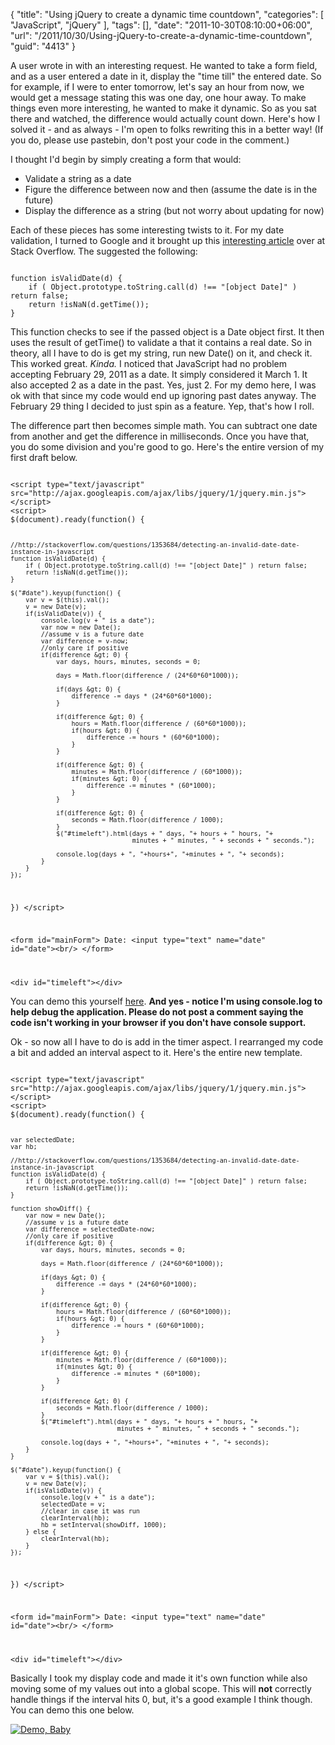 {
	"title": "Using jQuery to create a dynamic time countdown",
	"categories": [
		"JavaScript",
		"jQuery"
	],
	"tags": [],
	"date": "2011-10-30T08:10:00+06:00",
	"url": "/2011/10/30/Using-jQuery-to-create-a-dynamic-time-countdown",
	"guid": "4413"
}

A user wrote in with an interesting request. He wanted to take a form field, and as a user entered a date in it, display the "time till" the entered date. So for example, if I were to enter tomorrow, let's say an hour from now, we would get a message stating this was one day, one hour away. To make things even more interesting, he wanted to make it dynamic. So as you sat there and watched, the difference would actually count down. Here's how I solved it - and as always - I'm open to folks rewriting this in a better way! (If you do, please use pastebin, don't post your code in the comment.)
<!--more-->
<p>

I thought I'd begin by simply creating a form that would:

<p>

<ul>
<li>Validate a string as a date
<li>Figure the difference between now and then (assume the date is in the future)
<li>Display the difference as a string (but not worry about updating for now)
</ul>

<p>

Each of these pieces has some interesting twists to it. For my date validation, I turned to Google and it brought up this <a href="http://stackoverflow.com/questions/1353684/detecting-an-invalid-date-date-instance-in-javascript">interesting article</a> over at Stack Overflow. The suggested the following:

<p>

<code>
function isValidDate(d) {
	if ( Object.prototype.toString.call(d) !== "[object Date]" ) return false;
	return !isNaN(d.getTime());
}
</code>

<p>

This function checks to see if the passed object is a Date object first. It then uses the result of getTime() to validate a that it contains a real date. So in theory, all I have to do is get my string, run new Date() on it, and check it. This worked great. <i>Kinda.</i> I noticed that JavaScript had no problem accepting February 29, 2011 as a date. It simply considered it March 1. It also accepted 2 as a date in the past. Yes, just 2. For my demo here, I was ok with that since my code would end up ignoring past dates anyway. The February 29 thing I decided to just spin as a feature. Yep, that's how I roll. 

<p>

The difference part then becomes simple math. You can subtract one date from another and get the difference in milliseconds. Once you have that, you do some division and you're good to go. Here's the entire version of my first draft below.

<p>

<code>
&lt;script type="text/javascript" src="http://ajax.googleapis.com/ajax/libs/jquery/1/jquery.min.js"&gt;&lt;/script&gt;
&lt;script&gt;
$(document).ready(function() {

	//http://stackoverflow.com/questions/1353684/detecting-an-invalid-date-date-instance-in-javascript
	function isValidDate(d) {
		if ( Object.prototype.toString.call(d) !== "[object Date]" ) return false;
		return !isNaN(d.getTime());
	}
	
	$("#date").keyup(function() {
		var v = $(this).val();
		v = new Date(v);
		if(isValidDate(v)) {
			console.log(v + " is a date");
			var now = new Date();
			//assume v is a future date
			var difference = v-now;
			//only care if positive
			if(difference &gt; 0) {
				var days, hours, minutes, seconds = 0;
				
				days = Math.floor(difference / (24*60*60*1000));

				if(days &gt; 0) {
					difference -= days * (24*60*60*1000);
				}

				if(difference &gt; 0) {
					hours = Math.floor(difference / (60*60*1000));
					if(hours &gt; 0) {
						difference -= hours * (60*60*1000);
					}
				}
				
				if(difference &gt; 0) {
					minutes = Math.floor(difference / (60*1000));
					if(minutes &gt; 0) {
						difference -= minutes * (60*1000);
					}
				}
				
				if(difference &gt; 0) {
					seconds = Math.floor(difference / 1000);
				}
				$("#timeleft").html(days + " days, "+ hours + " hours, "+ 
									minutes + " minutes, " + seconds + " seconds.");
									
				console.log(days + ", "+hours+", "+minutes + ", "+ seconds);
			}
		}
	});
})
&lt;/script&gt;

&lt;form id="mainForm"&gt;
	Date: &lt;input type="text" name="date" id="date"&gt;&lt;br/&gt;
&lt;/form&gt;

&lt;div id="timeleft"&gt;&lt;/div&gt;
</code>

<p>

You can demo this yourself <a href="http://www.raymondcamden.com/demos/2011/oct/30/test4.html">here</a>. <b>And yes - notice I'm using console.log to help debug the application. Please do not post a comment saying the code isn't working in your browser if you don't have console support.</b>

<p>

Ok - so now all I have to do is add in the timer aspect. I rearranged my code a bit and added an interval aspect to it. Here's the entire new template.

<p>

<code>
&lt;script type="text/javascript" src="http://ajax.googleapis.com/ajax/libs/jquery/1/jquery.min.js"&gt;&lt;/script&gt;
&lt;script&gt;
$(document).ready(function() {

	var selectedDate;
	var hb;
	
	//http://stackoverflow.com/questions/1353684/detecting-an-invalid-date-date-instance-in-javascript
	function isValidDate(d) {
		if ( Object.prototype.toString.call(d) !== "[object Date]" ) return false;
		return !isNaN(d.getTime());
	}
	
	function showDiff() {
		var now = new Date();
		//assume v is a future date
		var difference = selectedDate-now;
		//only care if positive
		if(difference &gt; 0) {
			var days, hours, minutes, seconds = 0;
			
			days = Math.floor(difference / (24*60*60*1000));

			if(days &gt; 0) {
				difference -= days * (24*60*60*1000);
			}

			if(difference &gt; 0) {
				hours = Math.floor(difference / (60*60*1000));
				if(hours &gt; 0) {
					difference -= hours * (60*60*1000);
				}
			}
			
			if(difference &gt; 0) {
				minutes = Math.floor(difference / (60*1000));
				if(minutes &gt; 0) {
					difference -= minutes * (60*1000);
				}
			}
			
			if(difference &gt; 0) {
				seconds = Math.floor(difference / 1000);
			}
			$("#timeleft").html(days + " days, "+ hours + " hours, "+ 
								minutes + " minutes, " + seconds + " seconds.");
								
			console.log(days + ", "+hours+", "+minutes + ", "+ seconds);
		}
	}
	
	$("#date").keyup(function() {
		var v = $(this).val();
		v = new Date(v);
		if(isValidDate(v)) {
			console.log(v + " is a date");
			selectedDate = v;
			//clear in case it was run
			clearInterval(hb);
			hb = setInterval(showDiff, 1000);
		} else {
			clearInterval(hb);
		}
	});
})
&lt;/script&gt;

&lt;form id="mainForm"&gt;
	Date: &lt;input type="text" name="date" id="date"&gt;&lt;br/&gt;
&lt;/form&gt;

&lt;div id="timeleft"&gt;&lt;/div&gt;
</code>

<p>

Basically I took my display code and made it it's own function while also moving some of my values out into a global scope. This will <b>not</b> correctly handle things if the interval hits 0, but, it's a good example I think though. You can demo this one below.

<p>

<a href="http://www.coldfusionjedi.com/demos/2011/oct/30/test3.html"><img src="http://www.coldfusionjedi.com/images/icon_128.png" title="Demo, Baby" border="0"></a>